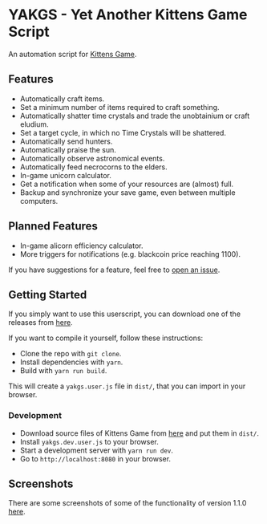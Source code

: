 # YAKGS - Yet Another Kittens Game Script
An automation script for [Kittens Game](http://bloodrizer.ru/games/kittens/).

## Features

* Automatically craft items.
* Set a minimum number of items required to craft something.
* Automatically shatter time crystals and trade the unobtainium or craft eludium.
* Set a target cycle, in which no Time Crystals will be shattered.
* Automatically send hunters.
* Automatically praise the sun.
* Automatically observe astronomical events.
* Automatically feed necrocorns to the elders.
* In-game unicorn calculator.
* Get a notification when some of your resources are (almost) full.
* Backup and synchronize your save game, even between multiple computers.

## Planned Features

* In-game alicorn efficiency calculator.
* More triggers for notifications (e.g. blackcoin price reaching 1100).

If you have suggestions for a feature, feel free to [open an issue](https://github.com/Mrtenz/yakgs/issues/new).

## Getting Started

If you simply want to use this userscript, you can download one of the releases from [here](https://github.com/Mrtenz/yakgs/releases).

If you want to compile it yourself, follow these instructions:

* Clone the repo with `git clone`.
* Install dependencies with `yarn`.
* Build with `yarn run build`.

This will create a `yakgs.user.js` file in `dist/`, that you can import in your browser.

### Development

* Download source files of Kittens Game from [here](https://bitbucket.org/bloodrizer/kitten-game/src) and put them in `dist/`.
* Install `yakgs.dev.user.js` to your browser.
* Start a development server with `yarn run dev`.
* Go to `http://localhost:8080` in your browser.

## Screenshots
There are some screenshots of some of the functionality of version 1.1.0 [here](https://imgur.com/a/8M672fr).
